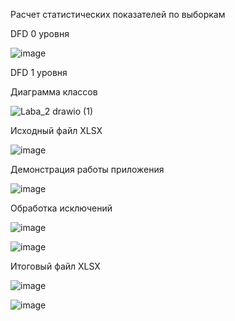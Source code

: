 Расчет статистических показателей по выборкам

DFD 0 уровня

![image](https://github.com/user-attachments/assets/5330eaed-e506-4d52-b349-7ff618c812de)

DFD 1 уровня



Диаграмма классов

![Laba_2 drawio (1)](https://github.com/user-attachments/assets/244090f0-d57f-44b3-8dd2-f560f3eac3be)

Исходный файл XLSX

![image](https://github.com/user-attachments/assets/d6939895-ef34-49e2-99a0-a31fa21f66e0)

Демонстрация работы приложения

![image](https://github.com/user-attachments/assets/21b6091a-06a2-479d-bf33-e6059451a12b)

Обработка исключений

![image](https://github.com/user-attachments/assets/0c517f69-f959-4480-933c-8c7b5fd24890)

![image](https://github.com/user-attachments/assets/4e780214-99da-470f-bea1-5aaa54807f60)

Итоговый файл XLSX

![image](https://github.com/user-attachments/assets/046f11a2-d550-4353-87d5-b43b345dca42)

![image](https://github.com/user-attachments/assets/5c4ed3a9-ea7e-4a5f-9c92-ee7a5c9b3172)



